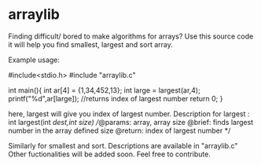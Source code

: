 # arraylib
Finding difficult/ bored to make algorithms for arrays? Use this source code it will help you find smallest, largest and sort array.

Example usage:

#include<stdio.h>
#include "arraylib.c"

int main(){
	int ar[4] = {1,34,452,13};
	int large = largest(ar,4);
	printf("%d",ar[large]); //returns index of largest number
	return 0;
}

here, largest will give you index of largest number.
Description for largest :
int largest(int *dest,int size)
	/*@params: array, array size
	  @brief: finds largest number in the array defined size
	  @return: index of largest number */

Similarly for smallest and sort. Descriptions are available in "arraylib.c"
Other fuctionalities will be added soon. Feel free to contribute.
